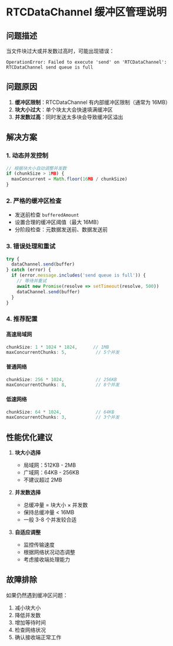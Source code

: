 # RTCDataChannel 缓冲区管理说明

## 问题描述

当文件块过大或并发数过高时，可能出现错误：
```
OperationError: Failed to execute 'send' on 'RTCDataChannel': RTCDataChannel send queue is full
```

## 问题原因

1. **缓冲区限制**：RTCDataChannel 有内部缓冲区限制（通常为 16MB）
2. **块大小过大**：单个块太大会快速填满缓冲区
3. **并发数过高**：同时发送太多块会导致缓冲区溢出

## 解决方案

### 1. 动态并发控制
```javascript
// 根据块大小自动调整并发数
if (chunkSize > 1MB) {
  maxConcurrent = Math.floor(16MB / chunkSize)
}
```

### 2. 严格的缓冲区检查
- 发送前检查 `bufferedAmount`
- 设置合理的缓冲区阈值（最大 16MB）
- 分阶段检查：元数据发送前、数据发送前

### 3. 错误处理和重试
```javascript
try {
  dataChannel.send(buffer)
} catch (error) {
  if (error.message.includes('send queue is full')) {
    // 等待并重试
    await new Promise(resolve => setTimeout(resolve, 500))
    dataChannel.send(buffer)
  }
}
```

### 4. 推荐配置

#### 高速局域网
```javascript
chunkSize: 1 * 1024 * 1024,      // 1MB
maxConcurrentChunks: 5,           // 5个并发
```

#### 普通网络
```javascript
chunkSize: 256 * 1024,            // 256KB
maxConcurrentChunks: 8,           // 8个并发
```

#### 低速网络
```javascript
chunkSize: 64 * 1024,             // 64KB
maxConcurrentChunks: 3,           // 3个并发
```

## 性能优化建议

1. **块大小选择**
   - 局域网：512KB - 2MB
   - 广域网：64KB - 256KB
   - 不建议超过 2MB

2. **并发数选择**
   - 总缓冲量 = 块大小 × 并发数
   - 保持总缓冲量 < 16MB
   - 一般 3-8 个并发较合适

3. **自适应调整**
   - 监控传输速度
   - 根据网络状况动态调整
   - 考虑接收端处理能力

## 故障排除

如果仍然遇到缓冲区问题：

1. 减小块大小
2. 降低并发数
3. 增加等待时间
4. 检查网络状况
5. 确认接收端正常工作 